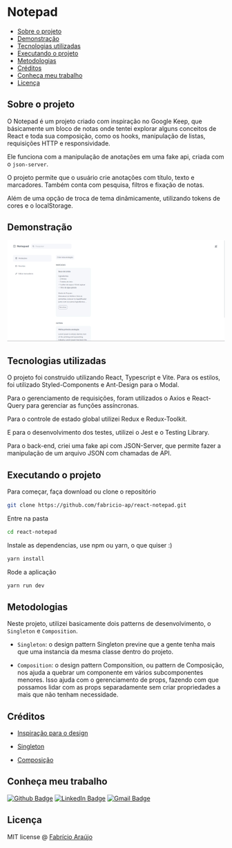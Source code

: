 # Notepad

- [Sobre o projeto](#sobre-o-projeto)
- [Demonstração](#Demonstração)
- [Tecnologias utilizadas](#tecnologias-utilizadas)
- [Executando o projeto](#executando-o-projeto)
- [Metodologias](#metodologias)
- [Créditos](#créditos)
- [Conheça meu trabalho](#conheça-meu-trabalho)
- [Licença](#licença)

## Sobre o projeto

O Notepad é um projeto criado com inspiração no Google Keep, que básicamente um bloco de notas onde tentei explorar alguns conceitos de React e toda sua composição, como os hooks, manipulação de listas, requisições HTTP e responsividade.

Ele funciona com a manipulação de anotações em uma fake api, criada com o `json-server`.

O projeto permite que o usuário crie anotações com título, texto e marcadores. Também conta com pesquisa, filtros e fixação de notas.

Além de uma opção de troca de tema dinâmicamente, utilizando tokens de cores e o localStorage.

## Demonstração

![Screenshot](/src/assets/image/Screenshot.png)

## Tecnologias utilizadas

O projeto foi construido utilizando React, Typescript e Vite. Para os estilos, foi utilizado Styled-Components e Ant-Design para o Modal.

Para o gerenciamento de requisições, foram utilizados o Axios e React-Query para gerenciar as funções assíncronas.

Para o controle de estado global utilizei Redux e Redux-Toolkit.

E para o desenvolvimento dos testes, utilizei o Jest e o Testing Library.

Para o back-end, criei uma fake api com JSON-Server, que permite fazer a manipulação de um arquivo JSON com chamadas de API.

## Executando o projeto

Para começar, faça download ou clone o repositório

```bash
git clone https://github.com/fabricio-ap/react-notepad.git
```

Entre na pasta

```bash
cd react-notepad
```

Instale as dependencias, use npm ou yarn, o que quiser :)

```bash
yarn install
```

Rode a aplicação

```bash
yarn run dev
```

## Metodologias

Neste projeto, utilizei basicamente dois patterns de desenvolvimento, o `Singleton` e `Composition`.

- `Singleton`: o design pattern Singleton previne que a gente tenha mais que uma instancia da mesma classe dentro do projeto.

- `Composition`: o design pattern Componsition, ou pattern de Composição, nos ajuda a quebrar um componente em vários subcomponentes menores. Isso ajuda com o gerenciamento de props, fazendo com que possamos lidar com as props separadamente sem criar propriedades a mais que não tenham necessidade.

## Créditos

- [Inspiração para o design](https://www.behance.net/gallery/123490539/Noto-Notepad-app?tracking_source=search_projects|notepad)

- [Singleton](https://refactoring.guru/design-patterns/singleton/typescript/example)
- [Composição](https://dev.to/ricardolmsilva/composition-pattern-in-react-28mj)

## Conheça meu trabalho

[![Github Badge](https://img.shields.io/badge/-Github-000?style=for-the-badge&logo=Github&logoColor=white&link=https://github.com/fabricio-ap/)](https://github.com/fabricio-ap/)
[![LinkedIn Badge](https://img.shields.io/badge/-LinkedIn-0A66C2?logo=linkedin&logoColor=white&style=for-the-badge&link=https://www.linkedin.com/in/fabricioapereira/)](https://www.linkedin.com/in/fabricioapereira/)
[![Gmail Badge](https://img.shields.io/badge/-Gmail-FF0000?style=for-the-badge&labelColor=FF0000&logo=gmail&logoColor=white&link=mailto:<fabricioaraujo051@gmail.com>)](mailto:<fabricioaraujo051@gmail.com>)

## Licença

MIT license @ [Fabrício Araújo](https://github.com/fabricio-ap)
